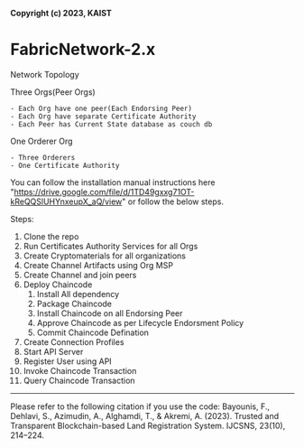 **Copyright (c) 2023, KAIST**

# FabricNetwork-2.x

Network Topology

Three Orgs(Peer Orgs)

    - Each Org have one peer(Each Endorsing Peer)
    - Each Org have separate Certificate Authority
    - Each Peer has Current State database as couch db


One Orderer Org

    - Three Orderers
    - One Certificate Authority


You can follow the installation manual instructions here "https://drive.google.com/file/d/1TD49gxxg71OT-kReQQSlUHYnxeupX_aQ/view" or follow the below steps.


Steps:

1) Clone the repo
2) Run Certificates Authority Services for all Orgs
3) Create Cryptomaterials for all organizations
4) Create Channel Artifacts using Org MSP
5) Create Channel and join peers
6) Deploy Chaincode
   1) Install All dependency
   2) Package Chaincode
   3) Install Chaincode on all Endorsing Peer
   4) Approve Chaincode as per Lifecycle Endorsment Policy
   5) Commit Chaincode Defination
7) Create Connection Profiles
8) Start API Server
9) Register User using API
10) Invoke Chaincode Transaction
11) Query Chaincode Transaction
------------------------------------------------------------------------------------------------------------------------------------
Please refer to the following citation if you use the code: 
Bayounis, F., Dehlavi, S., Azimudin, A., Alghamdi, T., & Akremi, A. (2023). Trusted and Transparent Blockchain-based Land Registration System. IJCSNS, 23(10), 214–224.
